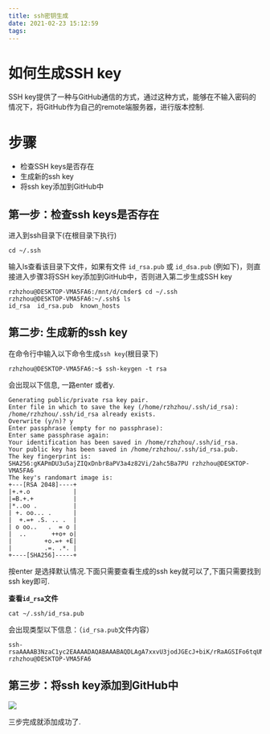 ```yaml
---
title: ssh密钥生成
date: 2021-02-23 15:12:59
tags:
---
```


如何生成SSH key
==============

SSH key提供了一种与GitHub通信的方式，通过这种方式，能够在不输入密码的情况下，将GitHub作为自己的remote端服务器，进行版本控制.

步骤
==============

* 检查SSH keys是否存在
* 生成新的ssh key
* 将ssh key添加到GitHub中

第一步：检查ssh keys是否存在
------------------

进入到ssh目录下(在根目录下执行)
```
cd ~/.ssh
```
输入ls查看该目录下文件，如果有文件 `id_rsa.pub` 或 `id_dsa.pub` (例如下)，则直接进入步骤3将SSH key添加到GitHub中，否则进入第二步生成SSH key
```
rzhzhou@DESKTOP-VMA5FA6:/mnt/d/cmder$ cd ~/.ssh
rzhzhou@DESKTOP-VMA5FA6:~/.ssh$ ls
id_rsa  id_rsa.pub  known_hosts
```




第二步: 生成新的ssh key
-----------------

在命令行中输入以下命令生成`ssh key`(根目录下)

```
rzhzhou@DESKTOP-VMA5FA6:~$ ssh-keygen -t rsa
```

会出现以下信息, 一路enter 或者y.

```
Generating public/private rsa key pair.                                      
Enter file in which to save the key (/home/rzhzhou/.ssh/id_rsa):             
/home/rzhzhou/.ssh/id_rsa already exists.                                    
Overwrite (y/n)? y                                                           
Enter passphrase (empty for no passphrase):                                  
Enter same passphrase again:                                                 
Your identification has been saved in /home/rzhzhou/.ssh/id_rsa.             
Your public key has been saved in /home/rzhzhou/.ssh/id_rsa.pub.             
The key fingerprint is:                                                      
SHA256:gKAPmDU3u5ajZIQxDnbr8aPV3a4z82Vi/2ahc5Ba7PU rzhzhou@DESKTOP-VMA5FA6   
The key's randomart image is:                                                
+---[RSA 2048]----+                                                          
|+.+.o            |                                                          
|=B.+.+           |                                                          
|*..oo .          |                                                          
| +. oo... .      |                                                          
|  +.=+ .S. .. .  |                                                          
| o oo..   .  = o |                                                          
|  ..       ++o+ o|                                                          
|         +o.=+ +E|                                                          
|         .=. .*. |                                                          
+----[SHA256]-----+                                                          
```
按enter 是选择默认情况.下面只需要查看生成的ssh key就可以了,下面只需要找到ssh key即可.

__查看`id_rsa`文件__

```
cat ~/.ssh/id_rsa.pub
```

会出现类型以下信息：（`id_rsa.pub`文件内容）

    ssh- rsaAAAAB3NzaC1yc2EAAAADAQABAAABAQDLAgA7xxvU3jodJGEcJ+biK/rRaAGSIFo6tqUNtMmbDUzUWJsSqEiAYzlMgcZNYd6xynq/SDHiwUAPU2NsLqwDz6aPpk5vHXAC+Y+XISH+vbBDYrx/Zq8UhnuqbaBLjNdLK2rhJQlZGQsK78Uv5PogprpW0/hMRKZ08fq7Sbh37dHnAqQLM2+ky0Ag75LfcSyuMpYVphaBboaxIBHdw/pbHC+6Ku3AV/HRoZAnqkKtCOnYuJPGEta1YzMYDCqZODdQQMpKqTyJwmixCe0ceLv7piWtilLEfm4Os56JH4t9K/eVa1Y+MtoUEeoKVPn+Q1bnMo9bcs8rZf7o8T4ZLZPx rzhzhou@DESKTOP-VMA5FA6  


第三步：将ssh key添加到GitHub中
-----------------------------  

<img src="img/1.png">  

三步完成就添加成功了.